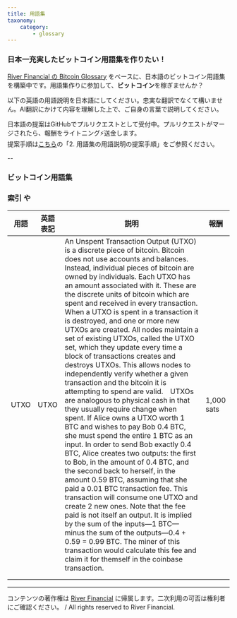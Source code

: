 ```yaml
---
title: 用語集
taxonomy:
    category:
        - glossary
---
```


### 日本一充実したビットコイン用語集を作りたい！

[River Financial の Bitcoin Glossary](https://river.com/learn/terms/) をベースに、日本語のビットコイン用語集を構築中です。用語集作りに参加して、**ビットコイン**を稼ぎませんか？

以下の英語の用語説明を日本語にしてください。忠実な翻訳でなくて構いません。AI翻訳にかけて内容を理解した上で、ご自身の言葉で説明してください。

日本語の提案はGitHubでプルリクエストとして受付中。プルリクエストがマージされたら、報酬をライトニング⚡️送金します。<br>
提案手順は[こちら](https://github.com/lostinbitcoin/categories/wiki)の「2. 用語集の用語説明の提案手順」をご参照ください。

--
### ビットコイン用語集

### 索引 や

|  用語  |  英語表記  |  説明  |  報酬  |
| ---- | ---- | ---- |---- |
|<a id="UTXO"></a>UTXO|  UTXO | An Unspent Transaction Output (UTXO) is a discrete piece of bitcoin. Bitcoin does not use accounts and balances. Instead, individual pieces of bitcoin are owned by individuals. Each UTXO has an amount associated with it. These are the discrete units of bitcoin which are spent and received in every transaction. When a UTXO is spent in a transaction it is destroyed, and one or more new UTXOs are created. All nodes maintain a set of existing UTXOs, called the UTXO set, which they update every time a block of transactions creates and destroys UTXOs. This allows nodes to independently verify whether a given transaction and the bitcoin it is attempting to spend are valid.　UTXOs are analogous to physical cash in that they usually require change when spent. If Alice owns a UTXO worth 1 BTC and wishes to pay Bob 0.4 BTC, she must spend the entire 1 BTC as an input. In order to send Bob exactly 0.4 BTC, Alice creates two outputs: the first to Bob, in the amount of 0.4 BTC, and the second back to herself, in the amount 0.59 BTC, assuming that she paid a 0.01 BTC transaction fee. This transaction will consume one UTXO and create 2 new ones. Note that the fee paid is not itself an output. It is implied by the sum of the inputs—1 BTC—minus the sum of the outputs—0.4 + 0.59 = 0.99 BTC. The miner of this transaction would calculate this fee and claim it for themself in the coinbase transaction.|  1,000 sats  |
| | |
| | |

---
コンテンツの著作権は [River Financial](https://river.com/) に帰属します。二次利用の可否は権利者にご確認ください。 / All rights reserved to River Financial.